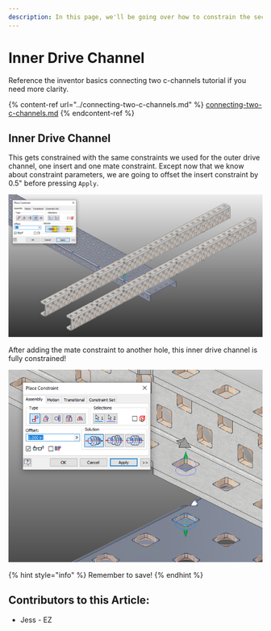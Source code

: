```yaml
---
description: In this page, we'll be going over how to constrain the second drive channel.
---
```


# Inner Drive Channel

Reference the inventor basics connecting two c-channels tutorial if you need more clarity.&#x20;

{% content-ref url="../connecting-two-c-channels.md" %}
[connecting-two-c-channels.md](../connecting-two-c-channels.md)
{% endcontent-ref %}

## Inner Drive Channel

This gets constrained with the same constraints we used for the outer drive channel, one insert and one mate constraint.  Except now that we know about constraint parameters, we are going to offset the insert constraint by 0.5" before pressing `Apply`.&#x20;

![Insert Constraint on Inner Drive Channel](<../../../../.gitbook/assets/image (46).png>)

After adding the mate constraint to another hole, this inner drive channel is fully constrained!

![Mate Constraint on Inner Drive Channel](<../../../../.gitbook/assets/image (173).png>)

{% hint style="info" %}
Remember to save!
{% endhint %}



## Contributors to this Article: <a href="#contributors-to-this-article" id="contributors-to-this-article"></a>

* Jess - EZ
